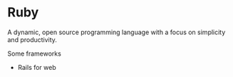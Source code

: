 # Ruby

A dynamic, open source programming language with a focus on simplicity and productivity.

Some frameworks
- Rails for web